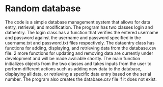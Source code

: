 # Random database

The code is a simple database management system that allows for data entry, retrieval, and modification. The program has two classes login and dataentry. The login class has a function that verifies the entered username and password against the username and password specified in the username.txt and password.txt files respectively. The dataentry class has functions for adding, displaying, and retrieving data from the database.csv file. 2 more functions for updating and removing data are currently under development and will be made avaliable shortly. The main function initializes objects from the two classes and takes inputs from the user to perform different actions such as adding new data to the database, displaying all data, or retrieving a specific data entry based on the serial number. The program also creates the database.csv file if it does not exist.
